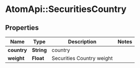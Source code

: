 # AtomApi::SecuritiesCountry

## Properties
Name | Type | Description | Notes
------------ | ------------- | ------------- | -------------
**country** | **String** | country | 
**weight** | **Float** | Securities Country weight | 


